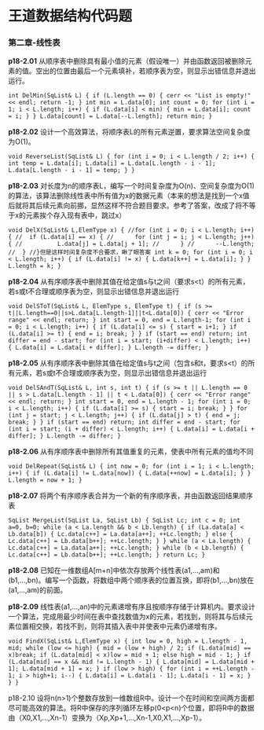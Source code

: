 # 王道数据结构代码题



### 第二章-线性表

**p18-2.01** 从顺序表中删除具有最小值的元素（假设唯一）并由函数返回被删除元素的值。空出的位置由最后一个元素填补，若顺序表为空，则显示出错信息并退出运行。

`int DelMin(SqList& L) {
	if (L.length == 0) {
		cerr << "List is empty!" << endl;
		return -1;
	}
	int min = L.data[0];
	int count = 0;
	for (int i = 1; i < L.length; i++) {
		if (L.data[i] < min) {
			min = L.data[i];
			count = i;
		}
	}
	L.data[count] = L.data[--L.length];
	return min;
}`

**p18-2.02** 设计一个高效算法，将顺序表L的所有元素逆置，要求算法空间复杂度为O(1)。

`void ReverseList(SqList& L) {
	for (int i = 0; i < L.length / 2; i++) {
		int temp = L.data[i];
		L.data[i] = L.data[L.length - i - 1];
		L.data[L.length - i - 1] = temp;
	}
}`

**p18-2.03** 对长度为n的顺序表L，编写一个时间复杂度为O(n)、空间复杂度为O(1)的算法，该算法删除线性表中所有值为x的数据元素（本来的想法是找到一个x值后就将其后续元素向前挪，显然这样不符合题目要求。参考了答案，改成了将不等于x的元素挨个存入现有表中，跳过x）

`void DelX(SqList& L,ElemType x) {
	//for (int i = 0; i < L.length; i++) {
	//	if (L.data[i] == x) {
	//		for (int j = i; j < L.length; j++) {
	//			L.data[j] = L.data[j + 1];
	//		}
	//		--L.length;
	//	}
	//}但是这样时间复杂度不合要求，瞅了眼答案
	int k = 0;
	for (int i = 0; i < L.length; i++) {
		if (L.data[i] != x) {
			L.data[k++] = L.data[i];
		}
	}
	L.length = k;
}`

**p18-2.04** 从有序顺序表中删除其值在给定值s与t之间（要求s<t）的所有元素，若s或t不合理或顺序表为空，则显示出错信息并退出运行

`void DelSToT(SqList& L, ElemType s, ElemType t) {
	if (s >= t||L.length==0||s>L.data[L.length-1]||t<L.data[0]) {
		cerr << "Error range" << endl;
		return;
	}
	int start = 0, end = L.length-1;
	for (int i = 0; i < L.length; i++) {
		if (L.data[i] <= s) {
			start = i+1;
		}
		if (L.data[i] >= t) {
			end = i; break;
		}
	}
	if (start == end) return;
	int differ = end - start;
	for (int i = start; (i+differ) < L.length; i++) {
		L.data[i] = L.data[i + differ];
	}
	L.length -= differ;
}`

**p18-2.05** 从有序顺序表中删除其值在给定值s与t之间（包含s和t，要求s<t）的所有元素，若s或t不合理或顺序表为空，则显示出错信息并退出运行

`void DelSAndT(SqList& L, int s, int t) {
	if (s >= t || L.length == 0 || s > L.data[L.length - 1] || t < L.data[0]) {
		cerr << "Error range" << endl;
		return;
	}
	int start = 0, end = L.length - 1;
	for (int i = 0; i < L.length; i++) {
		if (L.data[i] >= s) {
			start = i; break;
		}
	}
	for (int j = start; j < L.length; j++) {
		if (L.data[j] > t) {
			end = j; break;
		}
	}
	if (start == end) return;
	int differ = end - start;
	for (int i = start; (i + differ) < L.length; i++) {
		L.data[i] = L.data[i + differ];
	}
	L.length -= differ;
}`

**p18-2.06** 从有序顺序表中删除所有其值重复的元素，使表中所有元素的值均不同

`void DelRepeat(SqList& L) {
	int now = 0;
	for (int i = 1; i < L.length; i++) {
		if (L.data[i] != L.data[now]) {
			L.data[++now] = L.data[i];
		}
	}
	L.length = now + 1;
}`

**p18-2.07** 将两个有序顺序表合并为一个新的有序顺序表，并由函数返回结果顺序表

`SqList MergeList(SqList La, SqList Lb) {
	SqList Lc;
	int c = 0;
	int a=0, b=0;
	while (a < La.length && b < Lb.length) {
		if (La.data[a] < Lb.data[b]) {
			Lc.data[c++] = La.data[a++];
			++Lc.length;
		}
		else {
			Lc.data[c++] = Lb.data[b++];
			++Lc.length;
		}
	}
	while (a < La.length) {
		Lc.data[c++] = La.data[a++];
		++Lc.length;
	}
	while (b < Lb.length) {
		Lc.data[c++] = Lb.data[b++];
		++Lc.length;
	}
	return Lc;
}`

**p18-2.08** 已知在一维数组A[m+n]中依次存放两个线性表(a1,...,am)和(b1,...,bn)。编写一个函数，将数组中两个顺序表的位置互换，即将(b1,...,bn)放在(a1,...,am)的前面。



**p18-2.09** 线性表(a1,...,an)中的元素递增有序且按顺序存储于计算机内。要求设计一个算法，完成用最少时间在表中查找数值为x的元素，若找到，则将其与后续元素位置相交换，若找不到，则将其插入表中并使表中元素仍递增有序。

`void FindX(SqList& L,ElemType x) {
	int low = 0, high = L.length - 1, mid;
	while (low <= high) {
		mid = (low + high) / 2;
		if (L.data[mid] == x)break;
		if (L.data[mid] < x)low = mid + 1;
		else high = mid - 1;
	}
	if (L.data[mid] == x && mid != L.length - 1) {
		L.data[mid] = L.data[mid + 1];
		L.data[mid + 1] = x;
	}
	if (low > high) {
		for (int i = ++L.length - 1; i > high+1; i--) {
			L.data[i] = L.data[i - 1];
			L.data[i - 1] = x;
		}
	}
}`

p18-2.10 设将n(n>1)个整数存放到一维数组R中。设计一个在时间和空间两方面都尽可能高效的算法。将R中保存的序列循环左移p(0<p<n)个位置，即将R中的数据由（X0,X1,...,Xn-1）变换为（Xp,Xp+1,...,Xn-1,X0,X1,...,Xp-1）。

